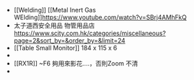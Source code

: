- [[Welding]] [[Metal Inert Gas WElding]]https://www.youtube.com/watch?v=SBrj4AMhFkQ
- 太子道西安全用品 物管用品店 https://www.scity.com.hk/categories/miscellaneous?page=2&sort_by=&order_by=&limit=24
- [[Table Small Monitor]] 184 x 115 x 6
-
- [[RX1R]] ~F6 夠用來影花....，否則Zoom 不清
-
